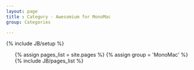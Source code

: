 ```yaml
---
layout: page
title : Category - Awesomium for MonoMac
group: Categories

---
```

{% include JB/setup %}

<ul>
  {% assign pages_list = site.pages %}
  {% assign group = 'MonoMac' %}
  {% include JB/pages_list %}
</ul>
